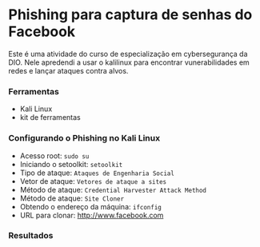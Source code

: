 
# Phishing para captura de senhas do Facebook

Este é uma atividade do curso de especialização em cybersegurança da DIO. Nele apredendi a usar o kalilinux para encontrar vunerabilidades em redes e lançar ataques contra alvos.

### Ferramentas

- Kali Linux
- kit de ferramentas

### Configurando o Phishing no Kali Linux

- Acesso root: ``` sudo su ```
- Iniciando o setoolkit: ``` setoolkit ```
- Tipo de ataque: ``` Ataques de Engenharia Social ```
- Vetor de ataque: ``` Vetores de ataque a sites ```
- Método de ataque: ``` Credential Harvester Attack Method ```
- Método de ataque: ``` Site Cloner ```
- Obtendo o endereço da máquina: ``` ifconfig ```
- URL para clonar: http://www.facebook.com

### Resultados
